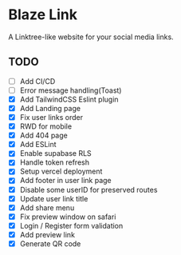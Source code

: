# Blaze Link

A Linktree-like website for your social media links.

## TODO

- [ ] Add CI/CD
- [ ] Error message handling(Toast)
- [x] Add TailwindCSS Eslint plugin
- [x] Add Landing page
- [x] Fix user links order
- [x] RWD for mobile
- [x] Add 404 page
- [x] Add ESLint
- [x] Enable supabase RLS
- [x] Handle token refresh
- [x] Setup vercel deployment
- [x] Add footer in user link page
- [x] Disable some userID for preserved routes
- [x] Update user link title
- [x] Add share menu
- [x] Fix preview window on safari
- [x] Login / Register form validation
- [x] Add preview link
- [x] Generate QR code
